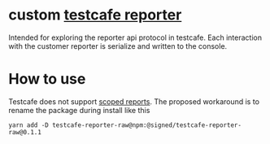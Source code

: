 # custom [testcafe reporter][testcafe-reporter]

Intended for exploring the reporter api protocol in testcafe.
Each interaction with the customer reporter is serialize and written to the console.

# How to use
Testcafe does not support [scoped reports](https://github.com/DevExpress/testcafe/issues/4692#issuecomment-578790454).
The proposed workaround is to rename the package during install like this

````shell
yarn add -D testcafe-reporter-raw@npm:@signed/testcafe-reporter-raw@0.1.1
````

[testcafe-reporter]: https://testcafe.io/documentation/402810/guides/extend-testcafe/reporter-plugin
